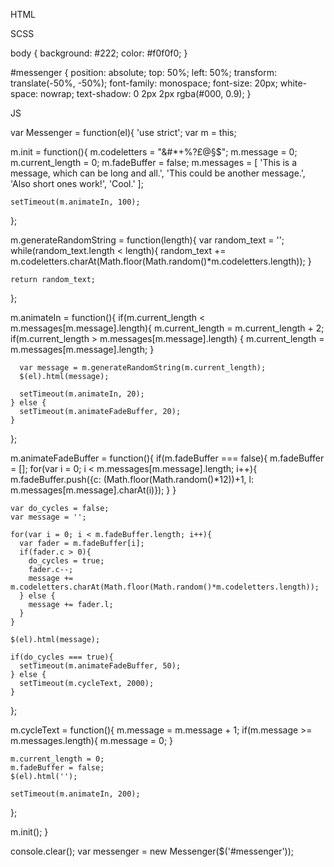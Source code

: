 HTML

<div id="messenger"></div>

SCSS

body {
  background: #222;
  color: #f0f0f0;
}

#messenger {
  position: absolute;
  top: 50%;
  left: 50%;
  transform: translate(-50%, -50%);
  font-family: monospace;
  font-size: 20px;
  white-space: nowrap;
  text-shadow: 0 2px 2px rgba(#000, 0.9);
}

JS

var Messenger = function(el){
  'use strict';
  var m = this;
  
  m.init = function(){
    m.codeletters = "&#*+%?£@§$";
    m.message = 0;
    m.current_length = 0;
    m.fadeBuffer = false;
    m.messages = [
      'This is a message, which can be long and all.',
      'This could be another message.',
      'Also short ones work!',
      'Cool.'
    ];
    
    setTimeout(m.animateIn, 100);
  };
  
  m.generateRandomString = function(length){
    var random_text = '';
    while(random_text.length < length){
      random_text += m.codeletters.charAt(Math.floor(Math.random()*m.codeletters.length));
    } 
    
    return random_text;
  };
  
  m.animateIn = function(){
    if(m.current_length < m.messages[m.message].length){
      m.current_length = m.current_length + 2;
      if(m.current_length > m.messages[m.message].length) {
        m.current_length = m.messages[m.message].length;
      }
      
      var message = m.generateRandomString(m.current_length);
      $(el).html(message);
      
      setTimeout(m.animateIn, 20);
    } else { 
      setTimeout(m.animateFadeBuffer, 20);
    }
  };
  
  m.animateFadeBuffer = function(){
    if(m.fadeBuffer === false){
      m.fadeBuffer = [];
      for(var i = 0; i < m.messages[m.message].length; i++){
        m.fadeBuffer.push({c: (Math.floor(Math.random()*12))+1, l: m.messages[m.message].charAt(i)});
      }
    }
    
    var do_cycles = false;
    var message = ''; 
    
    for(var i = 0; i < m.fadeBuffer.length; i++){
      var fader = m.fadeBuffer[i];
      if(fader.c > 0){
        do_cycles = true;
        fader.c--;
        message += m.codeletters.charAt(Math.floor(Math.random()*m.codeletters.length));
      } else {
        message += fader.l;
      }
    }
    
    $(el).html(message);
    
    if(do_cycles === true){
      setTimeout(m.animateFadeBuffer, 50);
    } else {
      setTimeout(m.cycleText, 2000);
    }
  };
  
  m.cycleText = function(){
    m.message = m.message + 1;
    if(m.message >= m.messages.length){
      m.message = 0;
    }
    
    m.current_length = 0;
    m.fadeBuffer = false;
    $(el).html('');
    
    setTimeout(m.animateIn, 200);
  };
  
  m.init();
}

console.clear();
var messenger = new Messenger($('#messenger'));

